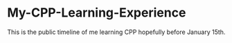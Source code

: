 # My-CPP-Learning-Experience
This is the public timeline of me learning CPP hopefully before January 15th.
